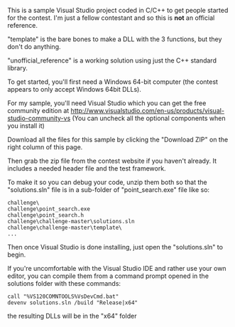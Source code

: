 This is a sample Visual Studio project coded in C/C++ to get people started for the contest. I'm just a fellow contestant and so this is **not** an official reference.

"template" is the bare bones to make a DLL with the 3 functions, but they don't do anything.

"unofficial_reference" is a working solution using just the C++ standard library.

To get started, you'll first need a Windows 64-bit computer (the contest appears to only accept Windows 64bit DLLs).

For my sample, you'll need Visual Studio which you can get the free community edition at http://www.visualstudio.com/en-us/products/visual-studio-community-vs
(You can uncheck all the optional components when you install it)

Download all the files for this sample by clicking the "Download ZIP" on the right column of this page.

Then grab the zip file from the contest website if you haven't already. It includes a needed header file and the test framework.

To make it so you can debug your code, unzip them both so that the "solutions.sln" file is in a sub-folder of "point_search.exe" file like so:
```
challenge\
challenge\point_search.exe
challenge\point_search.h
challenge\challenge-master\solutions.sln
challenge\challenge-master\template\
...
 ```
 
Then once Visual Studio is done installing, just open the "solutions.sln" to begin.

If you're uncomfortable with the Visual Studio IDE and rather use your own editor, you can compile them from a command prompt opened in the solutions folder with these commands:
```
call "%VS120COMNTOOLS%VsDevCmd.bat"
devenv solutions.sln /build "Release|x64"
```
the resulting DLLs will be in the "x64" folder

